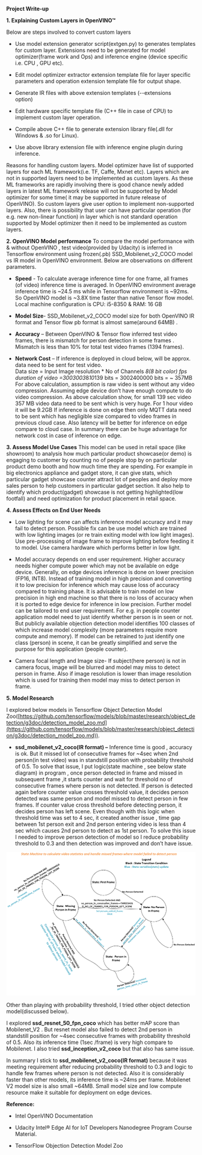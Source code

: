 **Project Write-up**

**1.  Explaining Custom Layers in OpenVINO™**
	
Below are steps involved to convert custom layers

 - Use model extension generator script(extgen.py) to generates
   templates for custom layer. Extensions need to be generated for model
   optimizer(frame work and Ops) and inference engine (device specific
   i.e. CPU , GPU etc).
   
 - Edit model optimizer extractor extension template file for layer
   specific parameters and operation extension template file for output
   shape.
      
 - Generate IR files with above extension templates (--extensions   
   option)
 - Edit hardware specific template file (C++ file in case of CPU) to   
   implement custom layer operation.
   
 - Compile above C++ file to generate extension library file(.dll for   
   Windows & .so for Linux).
    
 - Use above library extension file with inference engine plugin during 
   inference.



Reasons for handling custom layers. Model optimizer have list of supported layers for each ML framework(i.e. TF, Caffe, Mxnet etc). Layers which are not in supported layers need to be implemented as custom layers. As these ML frameworks are rapidly involving there is good chance newly added layers in latest ML framework release will not be supported by Model optimizer for some time( it may be supported in future release of OpenVINO). So custom layers give user option to implement non-supported layers. Also, there is possibility that user can have particular operation (for  e.g. new non-linear function) in layer which is not standard operation supported by Model optimizer then it need to be implemented as custom layers.

**2. OpenVINO Model performance**
  To compare the model performance with & without OpenVINO , test video(provided by Udacity) is inferred in Tensorflow environment using frozen(.pb) SSD_Mobilenet_v2_COCO model vs IR model in OpenVINO environment. Below are observations on different parameters.
  
 - **Speed** - To calculate average inference time for one frame, all frames (of video) inference time is averaged. In OpenVINO environment average inference time is ~24.5 ms while in Tensorflow environment is ~92ms. So OpenVINO model is ~3.8X time faster than native Tensor flow model. Local machine configuration is CPU: i5-8350 & RAM: 16 GB
 
- **Model Size**-  SSD_Mobilenet_v2_COCO model size for both OpenVINO IR format and Tensor flow pb format is  almost same(around 64MB) .

- **Accuracy** – Between OpenVINO &  Tensor flow inferred test video frames, there is mismatch for person detection in some frames . Mismatch is less than 10% for total test video frames (1394 frames).

- **Network Cost** – If inference is deployed in cloud below, will be approx. data need to be sent for test video.  
      Data size = Input Image resolution * No of Channels *8(8 bit color) *fps *duration of video
              =300*300*3*8*10*139 bits
	           = 3002400000 bits
               = ~ 357MB
For above calculation, assumption is raw video is sent without any video compression. Assuming edge device don’t have enough compute to do video compression. As above calculation show, for small 139 sec video 357 MB video data need to be sent which is very huge. For 1 hour video it will be 9.2GB
If inference is done on edge then only MQTT data need to be sent which has negligible size compared to video frames in previous cloud case. Also latency will be better for inference on edge compare to cloud case. In summary there can be huge advantage for network cost in case of inference on edge.

**3. Assess Model Use Cases**
This model can be used in retail space (like showroom) to analysis how much particular product showcase(or demo) is engaging to customer by counting no of people stop by on particular product demo booth and how much time they are spending.  For example in big electronics appliance and gadget store, it can give stats, which particular gadget showcase counter attract lot of peoples and deploy more sales person to help customers in particular gadget section. It also help  to identify which product(gadget) showcase is not getting highlighted(low footfall) and need optimization for product placement in retail space.

**4. Assess Effects on End User Needs**
- Low  lighting for scene can affects inference model accuracy and it may fail to detect person. Possible fix can be use model which are trained with low lighting images (or re train exiting model with low light images). Use pre-processing of image frame to improve lighting before feeding it to model. Use camera hardware which performs better in low light.

-	Model accuracy depends on end user requirement. Higher accuracy needs higher compute power which may not be available on edge device. Generally, on edge devices inference is done on lower precision (FP16, INT8). Instead of training model in high precision and converting it to low precision for inference which may cause loss of accuracy compared to training phase.  It is advisable to train model on low precision in high end machine so that there is no loss of accuracy when it is ported to edge device for inference in low precision. Further model can be tailored to end user requirement. For e.g. in people counter application model need to just identify whether person is in seen or not. But publicly available objection detection model identifies 100 classes of which increase model complexity (more parameters require more compute and memory). If model can be retrained to just identify one class (person) in scene, it can be greatly simplified and serve the purpose for this application (people counter).

- Camera focal length and Image size- If subject(here person) is not in camera focus, image will be blurred and model may miss to detect person in frame. Also if image resolution is lower than image resolution which is used for training then model may miss to detect person in frame.

**5. Model Research**

I explored below models in Tensorflow Object Detection Model Zoo([https://github.com/tensorflow/models/blob/master/research/object_detection/g3doc/detection_model_zoo.md](https://github.com/tensorflow/models/blob/master/research/object_detection/g3doc/detection_model_zoo.md)).

- **ssd_mobilenet_v2_coco(IR format) –** Inference time is good , accuracy is ok. But it missed lot of consecutive frames for ~4sec when 2nd person(in test video) was in standstill position with probability threshold of 0.5. To solve that issue, I put logic(state machine , see below state diagram) in program , once person detected in frame and missed in subsequent frame ,it starts counter and wait for threshold  no of  consecutive frames where person is not detected. If person is detected again before counter value crosses threshold value, it decides person detected was same person and model missed to detect person in few frames. If counter value cross threshold before detecting person, it decides person has left scene. Even though with this logic when threshold time was set to 4 sec, it created another issue , time gap between 1st person exit and 2nd person entering video is less than 4 sec which causes  2nd person to detect as 1st person. To solve this issue I needed to improve  person detection of model so I reduce probability threshold to 0.3 and then detection was improved and don’t have issue.

![State Machine Diagram](https://github.com/chetancyber24/People_Counter_OpenVINO/blob/master/state_machine_dig.png)

Other than playing with probability threshold, I tried other object detection model(discussed below).

I explored **ssd_resnet_50_fpn_coco** which has better mAP score than Mobilenet_V2 . But resnet model also failed to detect  2nd person in standstill position for ~4sec consecutive frames with probability threshold of 0.5. Also its inference time (1sec /frame) is very high compare to Mobilenet.  I also tried **ssd_inception_v2_coco** but that also has same issue.

In summary I stick to  **ssd_mobilenet_v2_coco(IR format)** because it was meeting requirement after reducing probability threshold to 0.3 and logic to handle few frames where person is not detected. Also it is considerably faster than other models, its inference time is ~24ms per frame. Mobilenet V2  model size is also small ~64MB. Small model size and low compute resource make it suitable for deployment on edge devices.

**Reference:**

- Intel OpenVINO Documentation

- Udacity Intel® Edge AI for IoT Developers Nanodegree Program Course Material.

- TensorFlow Objection Detection Model Zoo




